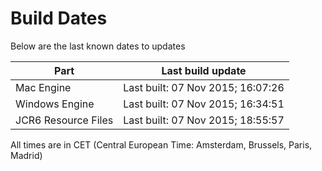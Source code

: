# Build Dates

Below are the last known dates to updates

Part | Last build update
-----|-----
Mac Engine | Last built: 07 Nov 2015; 16:07:26
Windows Engine | Last built: 07 Nov 2015; 16:34:51
JCR6 Resource Files | Last built: 07 Nov 2015; 18:55:57
All times are in CET (Central European Time: Amsterdam, Brussels, Paris, Madrid)



